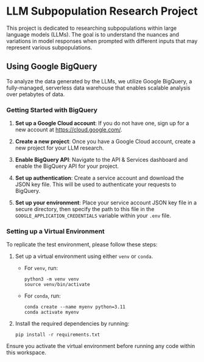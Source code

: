 # LLM Subpopulation Research Project

This project is dedicated to researching subpopulations within large language models (LLMs). The goal is to understand the nuances and variations in model responses when prompted with different inputs that may represent various subpopulations.

## Using Google BigQuery

To analyze the data generated by the LLMs, we utilize Google BigQuery, a fully-managed, serverless data warehouse that enables scalable analysis over petabytes of data.

### Getting Started with BigQuery

1. **Set up a Google Cloud account**: If you do not have one, sign up for a new account at https://cloud.google.com/.

2. **Create a new project**: Once you have a Google Cloud account, create a new project for your LLM research.

3. **Enable BigQuery API**: Navigate to the API & Services dashboard and enable the BigQuery API for your project.

4. **Set up authentication**: Create a service account and download the JSON key file. This will be used to authenticate your requests to BigQuery.

5. **Set up your environment**: Place your service account JSON key file in a secure directory, then specify the path to this file in the `GOOGLE_APPLICATION_CREDENTIALS` variable within your `.env` file.

### Setting up a Virtual Environment

 To replicate the test environment, please follow these steps:

 1. Set up a virtual environment using either `venv` or `conda`.
    - For `venv`, run:
      ```
      python3 -m venv venv
      source venv/bin/activate
      ```
    - For `conda`, run:
      ```
      conda create --name myenv python=3.11
      conda activate myenv
      ```

 2. Install the required dependencies by running:
    ```
    pip install -r requirements.txt
    ```

 Ensure you activate the virtual environment before running any code within this workspace.

